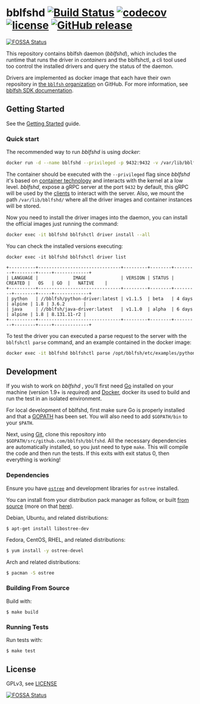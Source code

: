 # bblfshd [![Build Status](https://travis-ci.org/bblfsh/bblfshd.svg?branch=master)](https://travis-ci.org/bblfsh/bblfshd) [![codecov](https://codecov.io/gh/bblfsh/bblfshd/branch/master/graph/badge.svg)](https://codecov.io/gh/bblfsh/bblfshd) [![license](https://img.shields.io/badge/license-GPL--3.0-blue.svg)](https://github.com/bblfsh/bblfshd/blob/master/LICENSE) [![GitHub release](https://img.shields.io/github/release/bblfsh/bblfshd.svg)](https://github.com/bblfsh/bblfshd/releases)
[![FOSSA Status](https://app.fossa.io/api/projects/git%2Bgithub.com%2Fbblfsh%2Fbblfshd.svg?type=shield)](https://app.fossa.io/projects/git%2Bgithub.com%2Fbblfsh%2Fbblfshd?ref=badge_shield)

This repository contains bblfsh daemon (*bblfshd*), which includes the
runtime that runs the driver in *containers* and the bblfshctl, a cli tool used
too control the installed drivers and query the status of the daemon.

Drivers are implemented as docker image that each have their own repository in
[the `bblfsh` organization](https://github.com/search?q=topic%3Adriver+org%3Abblfsh&type=Repositories)
on GitHub. For more information, see [bblfsh SDK documentation](https://doc.bblf.sh/driver/sdk.html).

## Getting Started

See the [Getting Started](https://doc.bblf.sh/user/getting-started.html) guide.

### Quick start

The recommended way to run *bblfshd* is using *docker*:

```sh
docker run -d --name bblfshd --privileged -p 9432:9432 -v /var/lib/bblfshd:/var/lib/bblfshd bblfsh/bblfshd
```

The container should be executed with the `--privileged` flag since *bblfshd* it's
based on [container technology](https://github.com/opencontainers/runc/tree/master/libcontainer)
and interacts with the kernel at a low level. *bblfshd*, expose a gRPC server at
the port `9432` by default, this gRPC will be used by the [clients](https://github.com/search?q=topic%3Aclient+org%3Abblfsh&type=Repositories)
to interact with the server. Also, we mount the path `/var/lib/bblfshd/` where
all the driver images and container instances will be stored.

Now you need to install the driver images into the daemon, you can install
the official images just running the command:

```sh
docker exec -it bblfshd bblfshctl driver install --all
```

You can check the installed versions executing:
```
docker exec -it bblfshd bblfshctl driver list
```

```
+----------+-------------------------------+---------+--------+---------+--------+-----+-------------+
| LANGUAGE |             IMAGE             | VERSION | STATUS | CREATED |   OS   | GO  |   NATIVE    |
+----------+-------------------------------+---------+--------+---------+--------+-----+-------------+
| python   | //bblfsh/python-driver:latest | v1.1.5  | beta   | 4 days  | alpine | 1.8 | 3.6.2       |
| java     | //bblfsh/java-driver:latest   | v1.1.0  | alpha  | 6 days  | alpine | 1.8 | 8.131.11-r2 |
+----------+-------------------------------+---------+--------+---------+--------+-----+-------------+
```

To test the driver you can executed a parse request to the server with the `bblfshctl parse` command,
and an example contained in the docker image:

```sh
docker exec -it bblfshd bblfshctl parse /opt/bblfsh/etc/examples/python.py
```

## Development

If you wish to work on *bblfshd* , you'll first need [Go](http://www.golang.org)
installed on your machine (version 1.9+ is *required*) and [Docker](https://docs.docker.com/engine/installation/),
docker its used to build and run the test in an isolated environment.

For local development of bblfshd, first make sure Go is properly installed and
that a [GOPATH](http://golang.org/doc/code.html#GOPATH) has been set. You will
 also need to add `$GOPATH/bin` to your `$PATH`.

Next, using [Git](https://git-scm.com/), clone this repository into
`$GOPATH/src/github.com/bblfsh/bblfshd`. All the necessary dependencies are
automatically installed, so you just need to type `make`. This will compile the
code and then run the tests. If this exits with exit status 0, then everything
is working!


### Dependencies

Ensure you have [`ostree`](https://github.com/ostreedev/ostree) and development libraries for `ostree` installed.

You can install from your distribution pack manager as follow, or built [from source](https://github.com/ostreedev/ostree) (more on that [here](https://ostree.readthedocs.io/en/latest/#building)).

Debian, Ubuntu, and related distributions:
```
$ apt-get install libostree-dev
```

Fedora, CentOS, RHEL, and related distributions:
```bash
$ yum install -y ostree-devel
```

Arch and related distributions:

```bash
$ pacman -S ostree
```

### Building From Source

Build with:

```
$ make build
```

### Running Tests

Run tests with:

```
$ make test
```

## License

GPLv3, see [LICENSE](LICENSE)



[![FOSSA Status](https://app.fossa.io/api/projects/git%2Bgithub.com%2Fbblfsh%2Fbblfshd.svg?type=large)](https://app.fossa.io/projects/git%2Bgithub.com%2Fbblfsh%2Fbblfshd?ref=badge_large)